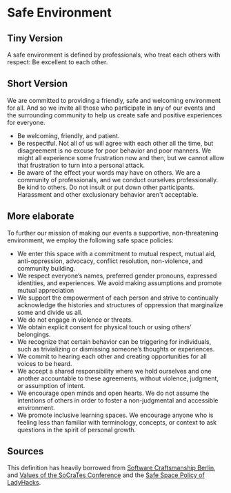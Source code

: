 # Safe Environment

## Tiny Version
A safe environment is defined by professionals, who treat each others with respect: Be excellent to each other.

## Short Version
We are committed to providing a friendly, safe and welcoming environment for all. And so we invite all those who participate in any of our events and the surrounding community to help us create safe and positive experiences for everyone.
  - Be welcoming, friendly, and patient.
  - Be respectful. Not all of us will agree with each other all the time, but disagreement is no excuse for poor behavior and poor manners. We might all experience some frustration now and then, but we cannot allow that frustration to turn into a personal attack.
  - Be aware of the effect your words may have on others. We are a community of professionals, and we conduct ourselves professionally. Be kind to others. Do not insult or put down other participants. Harassment and other exclusionary behavior aren't acceptable.

## More elaborate
To further our mission of making our events a supportive, non-threatening environment, we employ the following safe space policies:
  - We enter this space with a commitment to mutual respect, mutual aid, anti-oppression, advocacy, conflict resolution, non-violence, and community building.
  - We respect everyone’s names, preferred gender pronouns, expressed identities, and experiences. We avoid making assumptions and promote mutual appreciation
  - We support the empowerment of each person and strive to continually acknowledge the histories and structures of oppression that marginalize some and divide us all.
  - We do not engage in violence or threats.
  - We obtain explicit consent for physical touch or using others’ belongings.
  - We recognize that certain behavior can be triggering for individuals, such as trivializing or dismissing someone’s thoughts or experiences.
  - We commit to hearing each other and creating opportunities for all voices to be heard.
  - We accept a shared responsibility where we hold ourselves and one another accountable to these agreements, without violence, judgment, or assumption of intent.
  - We encourage open minds and open hearts. We do not assume the intentions of others in order to foster a non-judgmental and accessible environment.
  - We promote inclusive learning spaces. We encourage anyone who is feeling less than familiar with terminology, concepts, or context to ask questions in the spirit of personal growth.

## Sources
This definition has heavily borrowed from [Software Craftsmanship Berlin](https://github.com/swkBerlin/resources/blob/master/safe_environment.md), and [Values of the SoCraTes Conference](https://www.socrates-conference.de/values.html) and the [Safe Space Policy of LadyHacks](http://ladyhacks.org/about/safe-space-policy).
